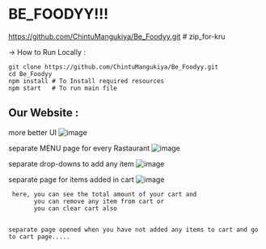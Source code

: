 # BE_FOODYY!!!
https://github.com/ChintuMangukiya/Be_Foodyy.git # zip_for-kru


-> How to Run Locally : 
   
    git clone https://github.com/ChintuMangukiya/Be_Foodyy.git
    cd Be_Foodyy
    npm install # To Install required resources
    npm start   # To run main file


## Our Website :

  more better UI 
   ![image](https://github.com/ChintuMangukiya/Be_Foodyy/assets/161478865/fd84e601-6ec5-4fc3-a97b-fd6b99110753)


  separate MENU page for every Rastaurant
   ![image](https://github.com/ChintuMangukiya/Be_Foodyy/assets/161478865/9877361b-3716-4e21-a319-80c9dfdf18f9)


  separate drop-downs to add any item
    ![image](https://github.com/ChintuMangukiya/Be_Foodyy/assets/161478865/0d8fef80-0c36-46e7-932f-3a5f2e5e9a7d)

  separate page for items added in cart 
    ![image](https://github.com/ChintuMangukiya/Be_Foodyy/assets/161478865/494fb232-e2f8-4b35-ba40-26e2979e9d52)
  
     here, you can see the total amount of your cart and
           you can remove any item from cart or
           you can clear cart also


    separate page opened when you have not added any items to cart and go to cart page.....


     
    
